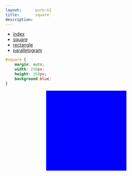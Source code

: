 ```yaml
---
layout:      puro-n2
title:       square
description:
---
```


<ul class="nav">
  <li class="nav-item">
    <a class="nav-link" href="../">index</a>
  </li>
  <li class="nav-item">
    <a class="nav-link" href="../box-square/">square</a>
  </li>
  <li class="nav-item">
    <a class="nav-link" href="../box-rectangle/">rectangle</a>
  </li>
  <li class="nav-item">
    <a class="nav-link" href="../box-parallelogram/">parallelogram</a>
  </li>
</ul>

```css
#square {
    margin: auto;
    width: 250px;
    height: 250px;
    background:blue;
}
```



<!-- resultado -->
<div id="square"></div>
<style>#square {
    margin: auto;
    margin: auto;
    width: 250px;
    height: 250px;
    background:blue;
}
</style>

